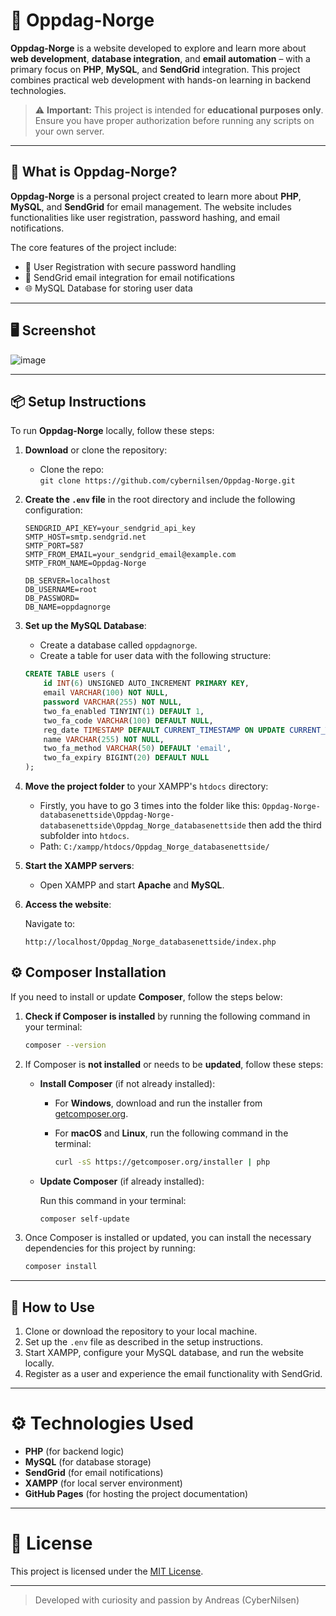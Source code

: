 # 🔧 Oppdag-Norge

**Oppdag-Norge** is a website developed to explore and learn more about **web development**, **database integration**, and **email automation** – with a primary focus on **PHP**, **MySQL**, and **SendGrid** integration. This project combines practical web development with hands-on learning in backend technologies.

> ⚠️ **Important:** This project is intended for **educational purposes only**. Ensure you have proper authorization before running any scripts on your own server.

---

## 🧠 What is Oppdag-Norge?

**Oppdag-Norge** is a personal project created to learn more about **PHP**, **MySQL**, and **SendGrid** for email management. The website includes functionalities like user registration, password hashing, and email notifications.

The core features of the project include:
- 🔑 User Registration with secure password handling
- 📧 SendGrid email integration for email notifications
- 🌐 MySQL Database for storing user data

---

## 🖥️ Screenshot

![image](https://github.com/user-attachments/assets/1f09dc6a-66a8-4faf-9c22-139449258a9b)

---

## 📦 Setup Instructions

To run **Oppdag-Norge** locally, follow these steps:

1. **Download** or clone the repository:
    - Clone the repo:  
      `git clone https://github.com/cybernilsen/Oppdag-Norge.git`
  
2. **Create the `.env` file** in the root directory and include the following configuration:

    ```plaintext
    SENDGRID_API_KEY=your_sendgrid_api_key
    SMTP_HOST=smtp.sendgrid.net
    SMTP_PORT=587
    SMTP_FROM_EMAIL=your_sendgrid_email@example.com
    SMTP_FROM_NAME=Oppdag-Norge

    DB_SERVER=localhost
    DB_USERNAME=root
    DB_PASSWORD=
    DB_NAME=oppdagnorge
    ```

3. **Set up the MySQL Database**:

   - Create a database called `oppdagnorge`.
   - Create a table for user data with the following structure:

    ```sql
    CREATE TABLE users (
        id INT(6) UNSIGNED AUTO_INCREMENT PRIMARY KEY,
        email VARCHAR(100) NOT NULL,
        password VARCHAR(255) NOT NULL,
        two_fa_enabled TINYINT(1) DEFAULT 1,
        two_fa_code VARCHAR(100) DEFAULT NULL,
        reg_date TIMESTAMP DEFAULT CURRENT_TIMESTAMP ON UPDATE CURRENT_TIMESTAMP,
        name VARCHAR(255) NOT NULL,
        two_fa_method VARCHAR(50) DEFAULT 'email',
        two_fa_expiry BIGINT(20) DEFAULT NULL
    );
    ```

4. **Move the project folder** to your XAMPP's `htdocs` directory:

   - Firstly, you have to go 3 times into the folder like this: `Oppdag-Norge-databasenettside\Oppdag-Norge-databasenettside\Oppdag_Norge_databasenettside` then add the third subfolder into `htdocs`.
   - Path: `C:/xampp/htdocs/Oppdag_Norge_databasenettside/`

5. **Start the XAMPP servers**:

   - Open XAMPP and start **Apache** and **MySQL**.

6. **Access the website**:

   Navigate to:

   ```plaintext
   http://localhost/Oppdag_Norge_databasenettside/index.php

## ⚙️ Composer Installation

If you need to install or update **Composer**, follow the steps below:

1. **Check if Composer is installed** by running the following command in your terminal:

    ```bash
    composer --version
    ```

2. If Composer is **not installed** or needs to be **updated**, follow these steps:

    - **Install Composer** (if not already installed):
      
      - For **Windows**, download and run the installer from [getcomposer.org](https://getcomposer.org/download/).
      
      - For **macOS** and **Linux**, run the following command in the terminal:

        ```bash
        curl -sS https://getcomposer.org/installer | php
        ```

    - **Update Composer** (if already installed):

      Run this command in your terminal:

      ```bash
      composer self-update
      ```

3. Once Composer is installed or updated, you can install the necessary dependencies for this project by running:

    ```bash
    composer install
    ```

---

## 🚀 How to Use

1. Clone or download the repository to your local machine.
2. Set up the `.env` file as described in the setup instructions.
3. Start XAMPP, configure your MySQL database, and run the website locally.
4. Register as a user and experience the email functionality with SendGrid.

---

# ⚙️ Technologies Used

- **PHP** (for backend logic)
- **MySQL** (for database storage)
- **SendGrid** (for email notifications)
- **XAMPP** (for local server environment)
- **GitHub Pages** (for hosting the project documentation)

---

# 📜 License

This project is licensed under the [MIT License](LICENSE).

---

> Developed with curiosity and passion by Andreas (CyberNilsen)
